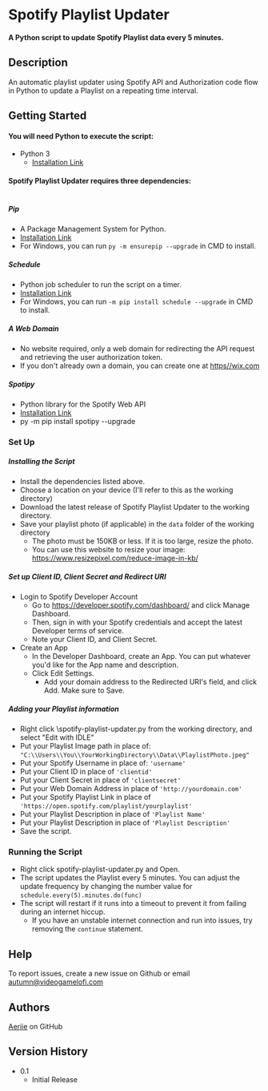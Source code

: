 # Spotify Playlist Updater


#### A Python script to update Spotify Playlist data every 5 minutes.  


## Description

An automatic playlist updater using Spotify API and Authorization code flow in Python to update a Playlist on a repeating time interval. 

## Getting Started
#### You will need Python to execute the script:

* Python 3
    * [Installation Link](https://www.python.org/downloads/)

#### Spotify Playlist Updater requires three dependencies: 

#

##### Pip

* A Package Management System for Python.
* [Installation Link](https://pip.pypa.io/en/stable/installation/)
* For Windows, you can run ```py -m ensurepip --upgrade``` in CMD to install. 

##### Schedule
* Python job scheduler to run the script on a timer.
* [Installation Link](https://schedule.readthedocs.io/en/stable/installation.html)
* For Windows, you can run ```-m pip install schedule --upgrade``` in CMD to install. 

##### A Web Domain

* No website required, only a web domain for redirecting the API request and retrieving the user authorization token. 
* If you don't already own a domain, you can create one at [https//wix.com](https://wix.com)

##### Spotipy
* Python library for the Spotify Web API
* [Installation Link](https://spotipy.readthedocs.io/en/2.19.0/#installation)
* py -m pip install spotipy --upgrade


### Set Up

##### Installing the Script

* Install the dependencies listed above. 
* Choose a location on your device (I'll refer to this as the working directory)
* Download the latest release of Spotify Playlist Updater to the working directory. 
* Save your playlist photo (if applicable) in the ``data`` folder of the working directory
    * The photo must be 150KB or less. If it is too large, resize the photo. 
    * You can use this website to resize your image: https://www.resizepixel.com/reduce-image-in-kb/

##### Set up Client ID, Client Secret and Redirect URI
* Login to Spotify Developer Account
    * Go to https://developer.spotify.com/dashboard/ and click Manage Dashboard. 
    * Then, sign in with your Spotify credentials and accept the latest Developer terms of service.
    * Note your Client ID, and Client Secret. 
* Create an App
    * In the Developer Dashboard, create an App. You can put whatever you'd like for the App name and description. 
    * Click Edit Settings. 
        * Add your domain address to the Redirected URI's field, and click Add. Make sure to Save. 

##### Adding your Playlist information
* Right click \spotify-playlist-updater.py from the working directory, and select "Edit with IDLE"
* Put your Playlist Image path in place of: ```` "C:\\Users\\You\\YourWorkingDirectory\\Data\\PlaylistPhoto.jpeg" ````
* Put your Spotify Username in place of: ```` 'username' ````
* Put your Client ID in place of ```` 'clientid' ````
* Put your Client Secret in place of ```` 'clientsecret' ````
* Put your Web Domain Address in place of ```` 'http://yourdomain.com' ````
* Put your Spotify Playlist Link in place of ```` 'https://open.spotify.com/playlist/yourplaylist' ````
* Put your Playlist Description in place of ```` 'Playlist Name' ````
* Put your Playlist Description in place of ```` 'Playlist Description' ````
* Save the script. 



### Running the Script

* Right click spotify-playlist-updater.py and Open. 
* The script updates the Playlist every 5 minutes. You can adjust the update frequency by changing the number value for ```` schedule.every(5).minutes.do(func) ````
* The script will restart if it runs into a timeout to prevent it from failing during an internet hiccup. 
    * If you have an unstable internet connection and run into issues, try removing the ```` continue ```` statement. 


## Help

To report issues, create a new issue on Github or email [autumn@videogamelofi.com](mailto:autumn@videogamelofi.com)

## Authors

[Aeriie](https://github.com/aeriie) on GitHub

## Version History

* 0.1
    * Initial Release

